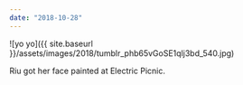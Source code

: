 ```yaml
---
date: "2018-10-28"
---
```


![yo yo]({{ site.baseurl }}/assets/images/2018/tumblr_phb65vGoSE1qlj3bd_540.jpg)

Riu got her face painted at Electric Picnic.

